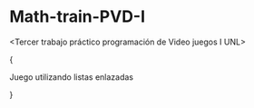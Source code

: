 # Math-train-PVD-I

<Tercer trabajo práctico programación de Video juegos I UNL>

{

Juego utilizando listas enlazadas

}
